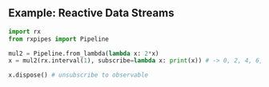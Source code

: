 ## Example: Reactive Data Streams

```python
import rx
from rxpipes import Pipeline

mul2 = Pipeline.from_lambda(lambda x: 2*x)
x = mul2(rx.interval(1), subscribe=lambda x: print(x)) # -> 0, 2, 4, 6, ....

x.dispose() # unsubscribe to observable
```
